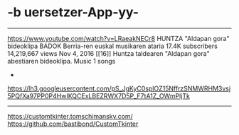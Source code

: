 # -b  uersetzer-App-yy-










-------------
https://www.youtube.com/watch?v=LRaeakNECr8
HUNTZA "Aldapan gora" bideoklipa
BADOK Berria-ren euskal musikaren ataria
17.4K subscribers
14,219,667 views  Nov 4, 2016 [[16]]
Huntza taldearen "Aldapan gora" abestiaren bideoklipa.
Music
1 songs


-
https://lh3.googleusercontent.com/pS_JgKyC0splOZ15NffrzSNMWRHM3vsj5PQfXa97PP0P4HwIKQCExLBEZRWX7D5P_F7tA1Z_OWmPljTk



------------
[https://customtkinter.tomschimansky.com/
](https://github.com/bastibond/CustomTkinter)https://github.com/bastibond/CustomTkinter
